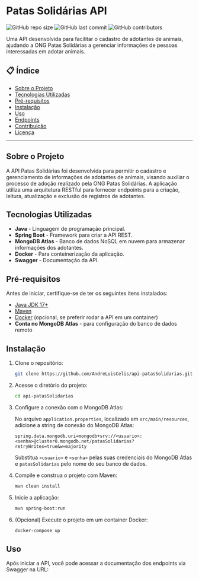 # Patas Solidárias API

![GitHub repo size](https://img.shields.io/github/repo-size/AndreLuisCelis/api-patasSolidarias)
![GitHub last commit](https://img.shields.io/github/last-commit/AndreLuisCelis/api-patasSolidarias)
![GitHub contributors](https://img.shields.io/github/contributors/AndreLuisCelis/api-patasSolidarias)

Uma API desenvolvida para facilitar o cadastro de adotantes de animais, ajudando a ONG Patas Solidárias a gerenciar informações de pessoas interessadas em adotar animais.

## 📋 Índice
- [Sobre o Projeto](#sobre-o-projeto)
- [Tecnologias Utilizadas](#tecnologias-utilizadas)
- [Pré-requisitos](#pré-requisitos)
- [Instalação](#instalação)
- [Uso](#uso)
- [Endpoints](#endpoints)
- [Contribuição](#contribuição)
- [Licença](#licença)

---

## Sobre o Projeto

A API Patas Solidárias foi desenvolvida para permitir o cadastro e gerenciamento de informações de adotantes de animais, visando auxiliar o processo de adoção realizado pela ONG Patas Solidárias. A aplicação utiliza uma arquitetura RESTful para fornecer endpoints para a criação, leitura, atualização e exclusão de registros de adotantes.

## Tecnologias Utilizadas

- **Java** - Linguagem de programação principal.
- **Spring Boot** - Framework para criar a API REST.
- **MongoDB Atlas** - Banco de dados NoSQL em nuvem para armazenar informações dos adotantes.
- **Docker** - Para conteinerização da aplicação.
- **Swagger** - Documentação da API.
  
## Pré-requisitos

Antes de iniciar, certifique-se de ter os seguintes itens instalados:

- [Java JDK 17+](https://openjdk.org/projects/jdk/17/)
- [Maven](https://maven.apache.org/)
- [Docker](https://www.docker.com/) (opcional, se preferir rodar a API em um container)
- **Conta no MongoDB Atlas** - para configuração do banco de dados remoto

## Instalação

1. Clone o repositório:

    ```bash
    git clone https://github.com/AndreLuisCelis/api-patasSolidarias.git
    ```

2. Acesse o diretório do projeto:

    ```bash
    cd api-patasSolidarias
    ```

3. Configure a conexão com o MongoDB Atlas:

   No arquivo `application.properties`, localizado em `src/main/resources`, adicione a string de conexão do MongoDB Atlas:

    ```properties
    spring.data.mongodb.uri=mongodb+srv://<usuario>:<senha>@cluster0.mongodb.net/patasSolidarias?retryWrites=true&w=majority
    ```

    Substitua `<usuario>` e `<senha>` pelas suas credenciais do MongoDB Atlas e `patasSolidarias` pelo nome do seu banco de dados.

4. Compile e construa o projeto com Maven:

    ```bash
    mvn clean install
    ```

5. Inicie a aplicação:

    ```bash
    mvn spring-boot:run
    ```

6. (Opcional) Execute o projeto em um container Docker:

    ```bash
    docker-compose up
    ```

## Uso

Após iniciar a API, você pode acessar a documentação dos endpoints via Swagger na URL:

